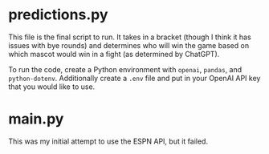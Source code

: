 # predictions.py
This file is the final script to run. It takes in a bracket (though I think it has issues with bye rounds) and determines who will win the game based on which mascot would win in a fight (as determined by ChatGPT).

To run the code, create a Python environment with `openai`, `pandas`, and `python-dotenv`. Additionally create a `.env` file and put in your OpenAI API key that you would like to use.

# main.py
This was my initial attempt to use the ESPN API, but it failed.